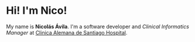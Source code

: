 # Hi! I'm Nico!

My name is **Nicolás Ávila**. I'm a software developer and *Clinical Informatics Manager* at [Clinica Alemana de Santiago Hospital](https://www.alemana.cl).  